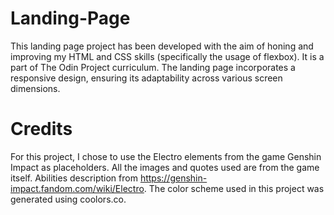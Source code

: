 # Landing-Page
This landing page project has been developed with the aim of honing and improving my HTML and CSS skills (specifically the usage of flexbox). It is a part of The Odin Project curriculum. The landing page incorporates a responsive design, ensuring its adaptability across various screen dimensions. 

# Credits
For this project, I chose to use the Electro elements from the game Genshin Impact as placeholders. All the images and quotes used are from the game itself. Abilities description from https://genshin-impact.fandom.com/wiki/Electro. The color scheme used in this project was generated using coolors.co.
